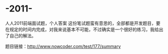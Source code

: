 # -2011-
人人2011前端面试题，个人答案
这份笔试题蛮有意思的，全部都是开发题目，要在规定的时间内完成，对我来说基本不可能，不过确实是一个很好的练习，我给出了自己的解法。

题目链接：http://www.nowcoder.com/test/177/summary
